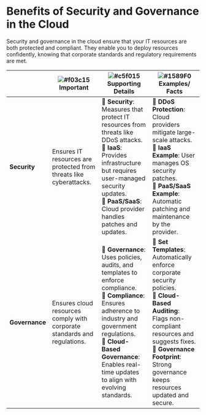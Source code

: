 # Benefits of Security and Governance in the Cloud

Security and governance in the cloud ensure that your IT resources are both protected and compliant.
They enable you to deploy resources confidently, knowing that corporate standards and regulatory requirements are met.

|                          | ![#f03c15](https://placehold.co/15x15/f03c15/f03c15.png) **Important** | ![#c5f015](https://placehold.co/15x15/c5f015/c5f015.png) **Supporting Details** | ![#1589F0](https://placehold.co/15x15/1589F0/1589F0.png) **Examples/ Facts** |
|--------------------------|----------------------------------|-----------------------------------------|----------------------------------------------|
| **Security**             | Ensures IT resources are protected from threats like cyberattacks. | 🔹 **Security**: Measures that protect IT resources from threats like DDoS attacks. <br> 🔹 **IaaS**: Provides infrastructure but requires user-managed security updates. <br> 🔹 **PaaS/SaaS**: Cloud provider handles patches and updates. | 🔹 **DDoS Protection**: Cloud providers mitigate large-scale attacks. <br> 🔹 **IaaS Example**: User manages OS security patches. <br> 🔹 **PaaS/SaaS Example**: Automatic patching and maintenance by the provider. |
| **Governance**           | Ensures cloud resources comply with corporate standards and regulations. | 🔹 **Governance**: Uses policies, audits, and templates to enforce compliance. <br> 🔹 **Compliance**: Ensures adherence to industry and government regulations. <br> 🔹 **Cloud-Based Governance**: Enables real-time updates to align with evolving standards. | 🔹 **Set Templates**: Automatically enforce corporate security policies. <br> 🔹 **Cloud-Based Auditing**: Flags non-compliant resources and suggests fixes. <br> 🔹 **Governance Footprint**: Strong governance keeps resources updated and secure. |

